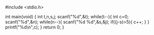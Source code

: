 #include <stdio.h>

int main(void) {
	int t,n,s,j;
	scanf("%d",&t);
	while(t--){
	    int c=0;
	    scanf("%d",&n);
	    while(n--){
	        scanf("%d %d",&s,&j);
	        if((j-s)>5){
	            c++;
	        }
	    }
	    printf("%d\n",c);
	}
	return 0;
}

